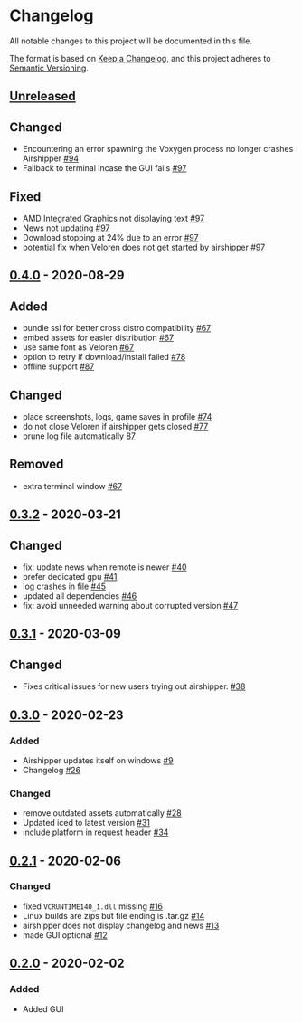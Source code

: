 # Changelog

All notable changes to this project will be documented in this file.

The format is based on [Keep a Changelog](https://keepachangelog.com/en/1.0.0/),
and this project adheres to [Semantic Versioning](https://semver.org/spec/v2.0.0.html).

## [Unreleased]

## Changed

- Encountering an error spawning the Voxygen process no longer crashes Airshipper [#94](https://github.com/Songtronix/Airshipper/pull/94)
- Fallback to terminal incase the GUI fails [#97](https://github.com/Songtronix/Airshipper/pull/97)

## Fixed

- AMD Integrated Graphics not displaying text [#97](https://github.com/Songtronix/Airshipper/pull/97)
- News not updating [#97](https://github.com/Songtronix/Airshipper/pull/97)
- Download stopping at 24% due to an error [#97](https://github.com/Songtronix/Airshipper/pull/97)
- potential fix when Veloren does not get started by airshipper [#97](https://github.com/Songtronix/Airshipper/pull/97)

## [0.4.0] - 2020-08-29

## Added

- bundle ssl for better cross distro compatibility [#67](https://github.com/Songtronix/Airshipper/pull/67)
- embed assets for easier distribution [#67](https://github.com/Songtronix/Airshipper/pull/67)
- use same font as Veloren [#67](https://github.com/Songtronix/Airshipper/pull/67)
- option to retry if download/install failed [#78](https://github.com/Songtronix/Airshipper/pull/78)
- offline support [#87](https://github.com/Songtronix/Airshipper/pull/87)

## Changed

- place screenshots, logs, game saves in profile [#74](https://github.com/Songtronix/Airshipper/pull/74)
- do not close Veloren if airshipper gets closed [#77](https://github.com/Songtronix/Airshipper/pull/77)
- prune log file automatically [87](https://github.com/Songtronix/Airshipper/pull/87)

## Removed

- extra terminal window [#67](https://github.com/Songtronix/Airshipper/pull/67)

## [0.3.2] - 2020-03-21

## Changed

- fix: update news when remote is newer [#40](https://github.com/Songtronix/Airshipper/pull/40)
- prefer dedicated gpu [#41](https://github.com/Songtronix/Airshipper/pull/41)
- log crashes in file [#45](https://github.com/Songtronix/Airshipper/pull/45)
- updated all dependencies [#46](https://github.com/Songtronix/Airshipper/pull/46)
- fix: avoid unneeded warning about corrupted version [#47](https://github.com/Songtronix/Airshipper/pull/47)

## [0.3.1] - 2020-03-09

## Changed

- Fixes critical issues for new users trying out airshipper. [#38](https://github.com/Songtronix/Airshipper/issues/38)

## [0.3.0] - 2020-02-23

### Added

- Airshipper updates itself on windows [#9](https://github.com/Songtronix/Airshipper/issues/9)
- Changelog [#26](https://github.com/Songtronix/Airshipper/issues/26)

### Changed

- remove outdated assets automatically [#28](https://github.com/Songtronix/Airshipper/issues/28)
- Updated iced to latest version [#31](https://github.com/Songtronix/Airshipper/issues/31)
- include platform in request header [#34](https://github.com/Songtronix/Airshipper/issues/34)

## [0.2.1] - 2020-02-06

### Changed

- fixed `VCRUNTIME140_1.dll` missing [#16](https://github.com/Songtronix/Airshipper/issues/16)
- Linux builds are zips but file ending is .tar.gz [#14](https://github.com/Songtronix/Airshipper/issues/14)
- airshipper does not display changelog and news [#13](https://github.com/Songtronix/Airshipper/issues/13)
- made GUI optional [#12](https://github.com/Songtronix/Airshipper/issues/12)

## [0.2.0] - 2020-02-02

### Added

- Added GUI

[unreleased]: https://github.com/Songtronix/Airshipper/compare/v0.4.0...master
[0.2.1]: https://github.com/Songtronix/Airshipper/releases/tag/v0.2.1
[0.2.0]: https://github.com/Songtronix/Airshipper/releases/tag/v0.2.0
[0.3.0]: https://github.com/Songtronix/Airshipper/releases/tag/v0.3.0
[0.3.1]: https://github.com/Songtronix/Airshipper/releases/tag/v0.3.1
[0.3.2]: https://github.com/Songtronix/Airshipper/releases/tag/v0.3.2
[0.4.0]: https://github.com/Songtronix/Airshipper/releases/tag/v0.4.0
